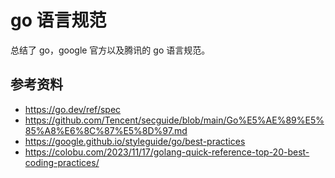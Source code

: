 <!--
 * @Author: shgopher shgopher@gmail.com
 * @Date: 2023-05-14 23:08:19
 * @LastEditors: shgopher shgopher@gmail.com
 * @LastEditTime: 2023-11-26 11:56:19
 * @FilePath: /GOFamily/工程/go语言规范/README.md
 * @Description: 
 * 
 * Copyright (c) 2023 by shgopher, All Rights Reserved. 
-->
# go 语言规范
总结了 go，google 官方以及腾讯的 go 语言规范。

## 参考资料
- https://go.dev/ref/spec
- https://github.com/Tencent/secguide/blob/main/Go%E5%AE%89%E5%85%A8%E6%8C%87%E5%8D%97.md
- https://google.github.io/styleguide/go/best-practices
- https://colobu.com/2023/11/17/golang-quick-reference-top-20-best-coding-practices/